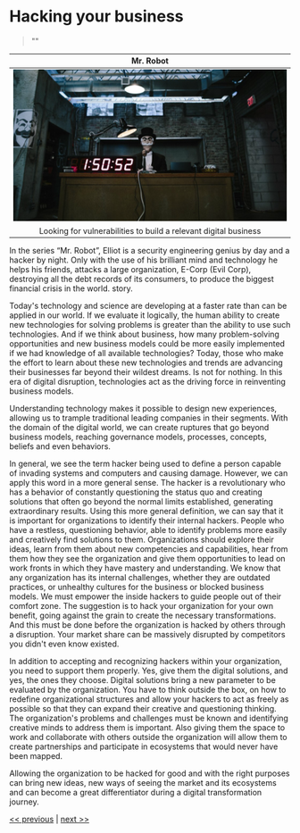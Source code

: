 # Hacking your business

>""

| Mr. Robot |
| :---: |
|![](../../images/hacking_your_business.png)|
|Looking for vulnerabilities to build a relevant digital business|

In the series “Mr. Robot”, Elliot is a security engineering genius by day and a hacker by night. Only with the use of his brilliant mind and technology he helps his friends, attacks a large organization, E-Corp (Evil Corp), destroying all the debt records of its consumers, to produce the biggest financial crisis in the world. story.

Today's technology and science are developing at a faster rate than can be applied in our world. If we evaluate it logically, the human ability to create new technologies for solving problems is greater than the ability to use such technologies. And if we think about business, how many problem-solving opportunities and new business models could be more easily implemented if we had knowledge of all available technologies? Today, those who make the effort to learn about these new technologies and trends are advancing their businesses far beyond their wildest dreams. Is not for nothing. In this era of digital disruption, technologies act as the driving force in reinventing business models.

Understanding technology makes it possible to design new experiences, allowing us to trample traditional leading companies in their segments. With the domain of the digital world, we can create ruptures that go beyond business models, reaching governance models, processes, concepts, beliefs and even behaviors.

In general, we see the term hacker being used to define a person capable of invading systems and computers and causing damage. However, we can apply this word in a more general sense. The hacker is a revolutionary who has a behavior of constantly questioning the status quo and creating solutions that often go beyond the normal limits established, generating extraordinary results. Using this more general definition, we can say that it is important for organizations to identify their internal hackers. People who have a restless, questioning behavior, able to identify problems more easily and creatively find solutions to them. Organizations should explore their ideas, learn from them about new competencies and capabilities, hear from them how they see the organization and give them opportunities to lead on work fronts in which they have mastery and understanding. We know that any organization has its internal challenges, whether they are outdated practices, or unhealthy cultures for the business or blocked business models. We must empower the inside hackers to guide people out of their comfort zone. The suggestion is to hack your organization for your own benefit, going against the grain to create the necessary transformations. And this must be done before the organization is hacked by others through a disruption. Your market share can be massively disrupted by competitors you didn't even know existed.

In addition to accepting and recognizing hackers within your organization, you need to support them properly. Yes, give them the digital solutions, and yes, the ones they choose. Digital solutions bring a new parameter to be evaluated by the organization. You have to think outside the box, on how to redefine organizational structures and allow your hackers to act as freely as possible so that they can expand their creative and questioning thinking. The organization's problems and challenges must be known and identifying creative minds to address them is important. Also giving them the space to work and collaborate with others outside the organization will allow them to create partnerships and participate in ecosystems that would never have been mapped.

Allowing the organization to be hacked for good and with the right purposes can bring new ideas, new ways of seeing the market and its ecosystems and can become a great differentiator during a digital transformation journey.

[<< previous](0-business_driven_technology.md) | [next >>](2-pl_is_result_of_a_valued_ecosystem.md)

